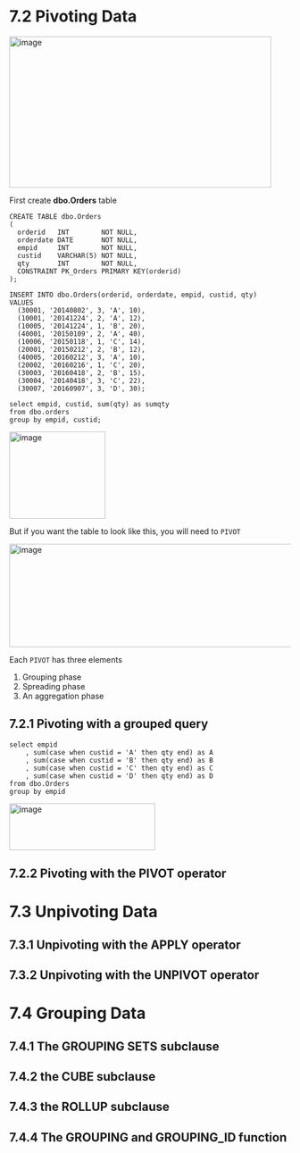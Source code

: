 # 7.2 Pivoting Data


<img width="469" height="271" alt="image" src="https://github.com/user-attachments/assets/38d97a47-8dea-4d9a-8bd0-27add5b3b5d0" />




First create **dbo.Orders** table

```
CREATE TABLE dbo.Orders
(
  orderid   INT        NOT NULL,
  orderdate DATE       NOT NULL,
  empid     INT        NOT NULL,
  custid    VARCHAR(5) NOT NULL,
  qty       INT        NOT NULL,
  CONSTRAINT PK_Orders PRIMARY KEY(orderid)
);

INSERT INTO dbo.Orders(orderid, orderdate, empid, custid, qty)
VALUES
  (30001, '20140802', 3, 'A', 10),
  (10001, '20141224', 2, 'A', 12),
  (10005, '20141224', 1, 'B', 20),
  (40001, '20150109', 2, 'A', 40),
  (10006, '20150118', 1, 'C', 14),
  (20001, '20150212', 2, 'B', 12),
  (40005, '20160212', 3, 'A', 10),
  (20002, '20160216', 1, 'C', 20),
  (30003, '20160418', 2, 'B', 15),
  (30004, '20140418', 3, 'C', 22),
  (30007, '20160907', 3, 'D', 30);
```




```
select empid, custid, sum(qty) as sumqty
from dbo.orders
group by empid, custid;
```

<img width="172" height="156" alt="image" src="https://github.com/user-attachments/assets/5eae600f-c3d2-4314-9af7-59b5147bf598" />

But if you want the table to look like this, you will need to `PIVOT`

<img width="727" height="185" alt="image" src="https://github.com/user-attachments/assets/12950c5a-3c41-4c48-866e-5776fb3c6514" />


Each `PIVOT` has three elements
1. Grouping phase
2. Spreading phase
3. An aggregation phase





## 7.2.1 Pivoting with a grouped query




```
select empid
	, sum(case when custid = 'A' then qty end) as A
	, sum(case when custid = 'B' then qty end) as B
	, sum(case when custid = 'C' then qty end) as C
	, sum(case when custid = 'D' then qty end) as D
from dbo.Orders
group by empid
```
<img width="261" height="84" alt="image" src="https://github.com/user-attachments/assets/8e51ea83-087f-43b2-83a2-a9510e49da04" />




























## 7.2.2 Pivoting with the PIVOT operator

























# 7.3 Unpivoting Data











## 7.3.1 Unpivoting with the APPLY operator













## 7.3.2 Unpivoting with the UNPIVOT operator



# 7.4 Grouping Data











## 7.4.1 The GROUPING SETS subclause









## 7.4.2 the CUBE subclause






## 7.4.3 the ROLLUP subclause





## 7.4.4 The GROUPING and GROUPING_ID function



























